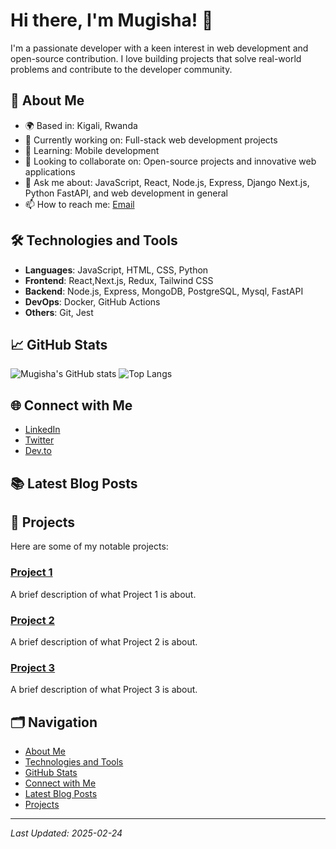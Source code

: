 # Hi there, I'm Mugisha! 👋

I'm a passionate developer with a keen interest in web development and open-source contribution. I love building projects that solve real-world problems and contribute to the developer community.

## 🚀 About Me

- 🌍 Based in: Kigali, Rwanda
- 💼 Currently working on: Full-stack web development projects
- 🌱 Learning: Mobile development
- 👯 Looking to collaborate on: Open-source projects and innovative web applications
- 💬 Ask me about: JavaScript, React, Node.js, Express, Django Next.js, Python FastAPI, and web development in general
- 📫 How to reach me: [Email](mailto:mugishab2020@example.com)

## 🛠️ Technologies and Tools

- **Languages**: JavaScript, HTML, CSS, Python
- **Frontend**: React,Next.js, Redux, Tailwind CSS
- **Backend**: Node.js, Express, MongoDB, PostgreSQL, Mysql, FastAPI
- **DevOps**: Docker, GitHub Actions
- **Others**: Git,  Jest

## 📈 GitHub Stats

![Mugisha's GitHub stats](https://github-readme-stats.vercel.app/api?username=mugishab2020&show_icons=true&theme=radical)
![Top Langs](https://github-readme-stats.vercel.app/api/top-langs/?username=mugishab2020&layout=compact&theme=radical)

## 🌐 Connect with Me

- [LinkedIn](https://www.linkedin.com/in/mugishab2020)
- [Twitter](https://twitter.com/mugishab2020)
- [Dev.to](https://dev.to/mugishab2020)

## 📚 Latest Blog Posts
<!-- BLOG-POST-LIST:START -->
<!-- BLOG-POST-LIST:END -->

## 📂 Projects

Here are some of my notable projects:

### [Project 1](https://github.com/mugishab2020/project1)
A brief description of what Project 1 is about.

### [Project 2](https://github.com/mugishab2020/project2)
A brief description of what Project 2 is about.

### [Project 3](https://github.com/mugishab2020/project3)
A brief description of what Project 3 is about.

## 🗂️ Navigation

- [About Me](#-about-me)
- [Technologies and Tools](#%EF%B8%8F-technologies-and-tools)
- [GitHub Stats](#-github-stats)
- [Connect with Me](#-connect-with-me)
- [Latest Blog Posts](#-latest-blog-posts)
- [Projects](#-projects)

---

*Last Updated: 2025-02-24*

